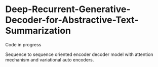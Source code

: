 # Deep-Recurrent-Generative-Decoder-for-Abstractive-Text-Summarization
Code in progress


Sequence to sequence oriented encoder decoder model with attention mechanism and variational auto encoders.
